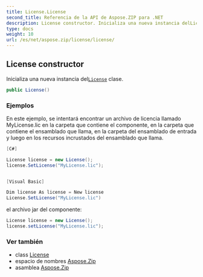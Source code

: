 ```yaml
---
title: License.License
second_title: Referencia de la API de Aspose.ZIP para .NET
description: License constructor. Inicializa una nueva instancia delLicense clase.
type: docs
weight: 10
url: /es/net/aspose.zip/license/license/
---
```

## License constructor

Inicializa una nueva instancia del[`License`](../) clase.

```csharp
public License()
```

### Ejemplos

En este ejemplo, se intentará encontrar un archivo de licencia llamado MyLicense.lic en la carpeta que contiene  el componente, en la carpeta que contiene el ensamblado que llama, en la carpeta del ensamblado de entrada y luego en los recursos incrustados del ensamblado que llama.

```csharp
[C#]

License license = new License();
license.SetLicense("MyLicense.lic");


[Visual Basic]

Dim license As license = New license
License.SetLicense("MyLicense.lic")
```

el archivo jar del componente:

```csharp
License license = new License();
license.setLicense("MyLicense.lic");
```

### Ver también

* class [License](../)
* espacio de nombres [Aspose.Zip](../../license/)
* asamblea [Aspose.Zip](../../../)


